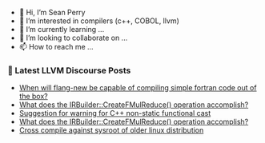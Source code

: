 - 👋 Hi, I’m Sean Perry
- 👀 I’m interested in compilers (c++, COBOL, llvm)
- 🌱 I’m currently learning ...
- 💞️ I’m looking to collaborate on ...
- 📫 How to reach me ...

<!---
s66perry/s66perry is a ✨ special ✨ repository because its `README.md` (this file) appears on your GitHub profile.
You can click the Preview link to take a look at your changes.
--->
### 📕 Latest LLVM Discourse Posts

<!-- DISCOURSE-LLVM:START -->
- [When will flang-new be capable of compiling simple fortran code out of the box?](https://discourse.llvm.org/t/when-will-flang-new-be-capable-of-compiling-simple-fortran-code-out-of-the-box/69860#post_3)
- [What does the IRBuilder::CreateFMulReduce&lpar;&rpar; operation accomplish?](https://discourse.llvm.org/t/what-does-the-irbuilder-createfmulreduce-operation-accomplish/69928#post_2)
- [Suggestion for warning for C++ non-static functional cast](https://discourse.llvm.org/t/suggestion-for-warning-for-c-non-static-functional-cast/69920#post_4)
- [What does the IRBuilder::CreateFMulReduce&lpar;&rpar; operation accomplish?](https://discourse.llvm.org/t/what-does-the-irbuilder-createfmulreduce-operation-accomplish/69928#post_1)
- [Cross compile against sysroot of older linux distribution](https://discourse.llvm.org/t/cross-compile-against-sysroot-of-older-linux-distribution/69927#post_1)
<!-- DISCOURSE-LLVM:END -->
